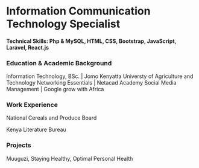 # Information Communication Technology Specialist

#### Technical Skills: Php & MySQL, HTML, CSS, Bootstrap, JavaScript, Laravel, React.js

### Education & Academic Background
Information Technology, BSc. | Jomo Kenyatta Universty of Agriculture and Technology
Networking Essentials | Netacad Academy
Social Media Management | Google grow with Africa

### Work Experience
National Cereals and Produce Board

Kenya Literature Bureau

### Projects
Muuguzi, Staying Healthy, Optimal Personal Health
